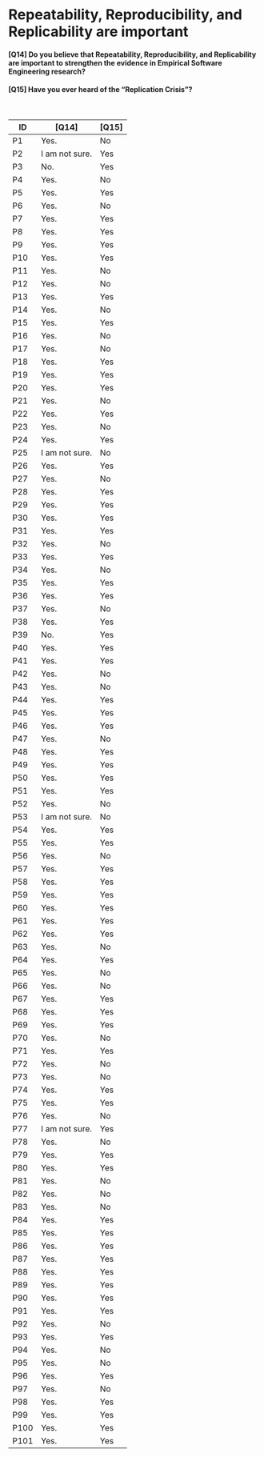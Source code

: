 # Repeatability, Reproducibility, and Replicability are important

#### [Q14] Do you believe that Repeatability, Reproducibility, and Replicability are important to strengthen the evidence in Empirical Software Engineering research?

#### [Q15] Have you ever heard of the “Replication Crisis”?

<br>

| ID   | [Q14]          | [Q15] |
| ---- | -------------- | ----- |
| P1   | Yes.           | No    |
| P2   | I am not sure. | Yes   |
| P3   | No.            | Yes   |
| P4   | Yes.           | No    |
| P5   | Yes.           | Yes   |
| P6   | Yes.           | No    |
| P7   | Yes.           | Yes   |
| P8   | Yes.           | Yes   |
| P9   | Yes.           | Yes   |
| P10  | Yes.           | Yes   |
| P11  | Yes.           | No    |
| P12  | Yes.           | No    |
| P13  | Yes.           | Yes   |
| P14  | Yes.           | No    |
| P15  | Yes.           | Yes   |
| P16  | Yes.           | No    |
| P17  | Yes.           | No    |
| P18  | Yes.           | Yes   |
| P19  | Yes.           | Yes   |
| P20  | Yes.           | Yes   |
| P21  | Yes.           | No    |
| P22  | Yes.           | Yes   |
| P23  | Yes.           | No    |
| P24  | Yes.           | Yes   |
| P25  | I am not sure. | No    |
| P26  | Yes.           | Yes   |
| P27  | Yes.           | No    |
| P28  | Yes.           | Yes   |
| P29  | Yes.           | Yes   |
| P30  | Yes.           | Yes   |
| P31  | Yes.           | Yes   |
| P32  | Yes.           | No    |
| P33  | Yes.           | Yes   |
| P34  | Yes.           | No    |
| P35  | Yes.           | Yes   |
| P36  | Yes.           | Yes   |
| P37  | Yes.           | No    |
| P38  | Yes.           | Yes   |
| P39  | No.            | Yes   |
| P40  | Yes.           | Yes   |
| P41  | Yes.           | Yes   |
| P42  | Yes.           | No    |
| P43  | Yes.           | No    |
| P44  | Yes.           | Yes   |
| P45  | Yes.           | Yes   |
| P46  | Yes.           | Yes   |
| P47  | Yes.           | No    |
| P48  | Yes.           | Yes   |
| P49  | Yes.           | Yes   |
| P50  | Yes.           | Yes   |
| P51  | Yes.           | Yes   |
| P52  | Yes.           | No    |
| P53  | I am not sure. | No    |
| P54  | Yes.           | Yes   |
| P55  | Yes.           | Yes   |
| P56  | Yes.           | No    |
| P57  | Yes.           | Yes   |
| P58  | Yes.           | Yes   |
| P59  | Yes.           | Yes   |
| P60  | Yes.           | Yes   |
| P61  | Yes.           | Yes   |
| P62  | Yes.           | Yes   |
| P63  | Yes.           | No    |
| P64  | Yes.           | Yes   |
| P65  | Yes.           | No    |
| P66  | Yes.           | No    |
| P67  | Yes.           | Yes   |
| P68  | Yes.           | Yes   |
| P69  | Yes.           | Yes   |
| P70  | Yes.           | No    |
| P71  | Yes.           | Yes   |
| P72  | Yes.           | No    |
| P73  | Yes.           | No    |
| P74  | Yes.           | Yes   |
| P75  | Yes.           | Yes   |
| P76  | Yes.           | No    |
| P77  | I am not sure. | Yes   |
| P78  | Yes.           | No    |
| P79  | Yes.           | Yes   |
| P80  | Yes.           | Yes   |
| P81  | Yes.           | No    |
| P82  | Yes.           | No    |
| P83  | Yes.           | No    |
| P84  | Yes.           | Yes   |
| P85  | Yes.           | Yes   |
| P86  | Yes.           | Yes   |
| P87  | Yes.           | Yes   |
| P88  | Yes.           | Yes   |
| P89  | Yes.           | Yes   |
| P90  | Yes.           | Yes   |
| P91  | Yes.           | Yes   |
| P92  | Yes.           | No    |
| P93  | Yes.           | Yes   |
| P94  | Yes.           | No    |
| P95  | Yes.           | No    |
| P96  | Yes.           | Yes   |
| P97  | Yes.           | No    |
| P98  | Yes.           | Yes   |
| P99  | Yes.           | Yes   |
| P100 | Yes.           | Yes   |
| P101 | Yes.           | Yes   |











